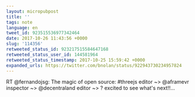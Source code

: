 ```yaml
---
layout: micropubpost
title: ''
tags: note
language: en
tweet_id: 923515536977342464
date: 2017-10-26 11:43:56 +0000
slug: '114356'
retweeted_status_id: 923217515584647168
retweeted_status_user_id: 144581964
retweeted_status_timestamp: 2017-10-25 15:59:42 +0000
expanded_urls: https://twitter.com/bnolan/status/922943730234957824
---
```

RT @fernandojsg: The magic of open source: #threejs editor ~&gt; @aframevr inspector ~&gt; @decentraland editor ~&gt; ? excited to see what's next!!…

